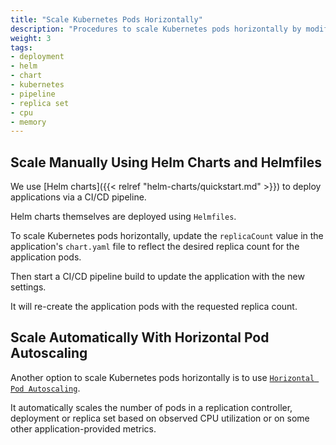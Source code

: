 ```yaml
---
title: "Scale Kubernetes Pods Horizontally"
description: "Procedures to scale Kubernetes pods horizontally by modifying the replica count"
weight: 3
tags:
- deployment
- helm
- chart
- kubernetes
- pipeline
- replica set
- cpu
- memory
---
```


## Scale Manually Using Helm Charts and Helmfiles

We use [Helm charts]({{< relref "helm-charts/quickstart.md" >}}) to deploy applications via a CI/CD pipeline.

Helm charts themselves are deployed using `Helmfiles`.

To scale Kubernetes pods horizontally, update the `replicaCount` value in the application's `chart.yaml` file to reflect the desired replica count for the application pods.

Then start a CI/CD pipeline build to update the application with the new settings.

It will re-create the application pods with the requested replica count.


## Scale Automatically With Horizontal Pod Autoscaling

Another option to scale Kubernetes pods horizontally is to use [`Horizontal Pod Autoscaling`](https://github.com/kubernetes/kops/blob/master/docs/horizontal_pod_autoscaling.md).

It automatically scales the number of pods in a replication controller, deployment or replica set based on observed CPU utilization or on some other application-provided metrics.
